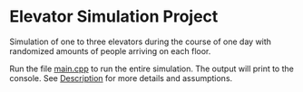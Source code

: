 # Elevator Simulation Project
Simulation of one to three elevators during the course of one day with randomized amounts of people arriving on each floor.

Run the file [main.cpp](https://github.com/ericmichalski/Elevator-Simulation/blob/main/main.cpp) to run the entire simulation. The output will print to the console.
See [Description](https://github.com/ericmichalski/Elevator-Simulation/blob/main/Description) for more details and assumptions.
